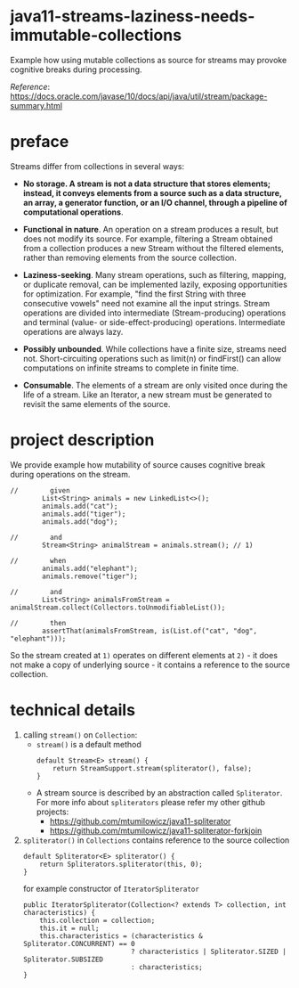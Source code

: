 # java11-streams-laziness-needs-immutable-collections
Example how using mutable collections as source for 
streams may provoke cognitive breaks during processing.

_Reference_: https://docs.oracle.com/javase/10/docs/api/java/util/stream/package-summary.html

# preface
Streams differ from collections in several ways:
* **No storage. A stream is not a data structure that stores 
elements; instead, it conveys elements from a source such 
as a data structure, an array, a generator function, or 
an I/O channel, through a pipeline of computational 
operations**.

* **Functional in nature**. An operation on a stream produces 
a result, but does not modify its source. For example, 
filtering a Stream obtained from a collection produces a 
new Stream without the filtered elements, rather than 
removing elements from the source collection.

* **Laziness-seeking**. Many stream operations, such as 
filtering, mapping, or duplicate removal, can be 
implemented lazily, exposing opportunities for optimization. 
For example, "find the first String with three consecutive 
vowels" need not examine all the input strings. Stream 
operations are divided into intermediate (Stream-producing) 
operations and terminal (value- or side-effect-producing) 
operations. Intermediate operations are always lazy.

* **Possibly unbounded**. While collections have a finite size, 
streams need not. Short-circuiting operations such as 
limit(n) or findFirst() can allow computations on infinite 
streams to complete in finite time.

* **Consumable**. The elements of a stream are only visited 
once during the life of a stream. Like an Iterator, a new 
stream must be generated to revisit the same elements of 
the source.

# project description
We provide example how mutability of source causes cognitive
break during operations on the stream.
```
//        given
        List<String> animals = new LinkedList<>();
        animals.add("cat");
        animals.add("tiger");
        animals.add("dog");

//        and
        Stream<String> animalStream = animals.stream(); // 1)
        
//        when
        animals.add("elephant");
        animals.remove("tiger");
        
//        and
        List<String> animalsFromStream = animalStream.collect(Collectors.toUnmodifiableList());
        
//        then
        assertThat(animalsFromStream, is(List.of("cat", "dog", "elephant")));
```
So the stream created at `1)` operates on different elements
at `2)` - it does not make a copy of underlying source - it 
contains a reference to the source collection.

# technical details
1. calling `stream()` on `Collection`:
    * `stream()` is a default method
       ```
       default Stream<E> stream() {
           return StreamSupport.stream(spliterator(), false);
       }
       ```
    * A stream source is described by an abstraction called 
`Spliterator`. For more info about `spliterators` please refer 
my other github projects:
        * https://github.com/mtumilowicz/java11-spliterator
        * https://github.com/mtumilowicz/java11-spliterator-forkjoin
1. `spliterator()` in `Collections` contains reference 
    to the source collection
    ```
    default Spliterator<E> spliterator() {
        return Spliterators.spliterator(this, 0);
    }
    ```
    for example constructor of `IteratorSpliterator`
    ```
    public IteratorSpliterator(Collection<? extends T> collection, int characteristics) {
        this.collection = collection;
        this.it = null;
        this.characteristics = (characteristics & Spliterator.CONCURRENT) == 0
                               ? characteristics | Spliterator.SIZED | Spliterator.SUBSIZED
                               : characteristics;
    }
    ```